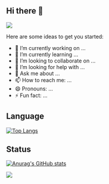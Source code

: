 ## Hi there 👋

<img src="https://capsule-render.vercel.app/api?type=waving&color=BDBDC8&height=150&section=header" />



Here are some ideas to get you started:

- 🔭 I’m currently working on ...
- 🌱 I’m currently learning ...
- 👯 I’m looking to collaborate on ...
- 🤔 I’m looking for help with ...
- 💬 Ask me about ...
- 📫 How to reach me: ...
- 😄 Pronouns: ...
- ⚡ Fun fact: ...


## Language
[![Top Langs](https://github-readme-stats.vercel.app/api/top-langs/?username=hyanghyanging)](https://github.com/anuraghazra/github-readme-stats)

## Status
[![Anurag's GitHub stats](https://github-readme-stats.vercel.app/api?username=hyanghyanging)](https://github.com/anuraghazra/github-readme-stats)

<img src="https://capsule-render.vercel.app/api?type=waving&color=BDBDC8&height=150&section=footer" />
